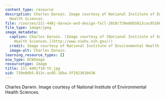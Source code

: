```yaml
---
content_type: resource
description: Charles Darwin. Image courtesy of National Institute of Environmental
  Health Sciences.
file: /courses/21l-448j-darwin-and-design-fall-2010/739e0db5813cac0516ba3f1923610438_21l-448jf10-th.jpg
file_type: image/jpeg
image_metadata:
  caption: Charles Darwin. (Image courtesy of [National Institute of Environmental
    Health Sciences.](http://www.niehs.nih.gov/))
  credit: Image courtesy of National Institute of Environmental Health Sciences.
  image-alt: Charles Darwin.
learning_resource_types: []
ocw_type: OCWImage
resourcetype: Image
title: 21l-448jf10-th.jpg
uid: 739e0db5-813c-ac05-16ba-3f1923610438
---
```

Charles Darwin. Image courtesy of National Institute of Environmental Health Sciences.

